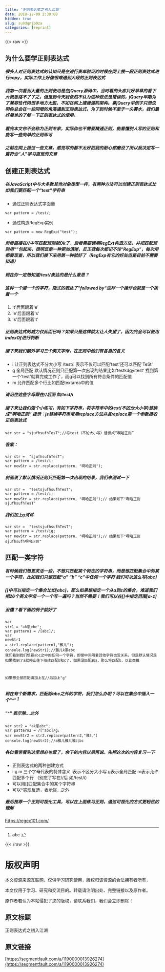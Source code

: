 ```yaml
---
title: '正则表达式之初入江湖' 
date: 2018-12-09 2:30:08
hidden: true
slug: su9dqnjp9za
categories: [reprint]
---
```


{{< raw >}}

                    
<h2 id="articleHeader0">为什么要学正则表达式</h2>
<h5>很多人对正则表达式的认知只是在进行表单验证的时候在网上搜一段正则表达式进行copy，实际工作上好像很难遇到大段的正则表达式</h5>
<h5>我第一次看到大量的正则使用是在jQuery源码中，当时看的头疼只好草草的看下大概思路不了了之，但是到今天我依然不认为这种做法是错误的，jQuery早期为了兼容性代码很多地方太脏，不如在网上搜搜源码架构。拿jQuery举例子只想说明你总会在一些阴暗的角落遇到正则表达式，为了到时候不至于一头雾水，我们最好简单的了解一下正则表达式的使用。</h5>
<h5>看完本文你不会称为正则专家，实际你也不需要精通正则，能看懂别人写的正则和能写一些简单的正则即可</h5>
<h5>之前在网上搜过一些文章，感觉写的都不太好把我的耐心都磨没了所以我决定写一篇符合“人”学习直觉的文章</h5>
<h2 id="articleHeader1">创建正则表达式</h2>
<h5>在JavaScript中与大多数其他对象类型一样，有两种方法可以创建正则表达式比如我们要匹配一个"test"字符串</h5>
<ul><li>通过正则表达式字面量</li></ul>
<div class="widget-codetool" style="display:none;">
      <div class="widget-codetool--inner">
      <span class="selectCode code-tool" data-toggle="tooltip" data-placement="top" title="" data-original-title="全选"></span>
      <span type="button" class="copyCode code-tool" data-toggle="tooltip" data-placement="top" data-clipboard-text="var pattern = /test/;" title="" data-original-title="复制"></span>
      <span type="button" class="saveToNote code-tool" data-toggle="tooltip" data-placement="top" title="" data-original-title="放进笔记"></span>
      </div>
      </div><pre class="hljs ebnf"><code style="word-break: break-word; white-space: initial;"><span class="hljs-attribute">var pattern</span> = /test/;</code></pre>
<ul><li>通过构造RegExp实例</li></ul>
<div class="widget-codetool" style="display:none;">
      <div class="widget-codetool--inner">
      <span class="selectCode code-tool" data-toggle="tooltip" data-placement="top" title="" data-original-title="全选"></span>
      <span type="button" class="copyCode code-tool" data-toggle="tooltip" data-placement="top" data-clipboard-text="var pattern = new RegExp(&quot;test&quot;);" title="" data-original-title="复制"></span>
      <span type="button" class="saveToNote code-tool" data-toggle="tooltip" data-placement="top" title="" data-original-title="放进笔记"></span>
      </div>
      </div><pre class="hljs dart"><code style="word-break: break-word; white-space: initial;"><span class="hljs-keyword">var</span> pattern = <span class="hljs-keyword">new</span> <span class="hljs-built_in">RegExp</span>(<span class="hljs-string">"test"</span>);</code></pre>
<h5>前者直接在//中写匹配规则就Ok了，后者需要调用RegExt构造方法，并把匹配规则用""包起来，很明显第一种更加清晰，反正我每次都记不住"RegExp"，每次用都要现查，所以我们接下来用第一种就好了（RegExp有它的好处但是目前不需要知道）</h5>
<h5>现在你一定想知道/test/表达的是什么意思？</h5>
<h5>这种一个接一个的字符，隐式的表达了"followed by"这样一个操作也就是一个挨着一个</h5>
<ol>
<li>'t'后面跟着'e'</li>
<li>'e'后面跟着's'</li>
<li>'s'后面跟着't'</li>
</ol>
<h5>正则表达式的威力仅此而已吗？如果只是这样就太让人失望了，因为完全可以使用indexOf进行判断</h5>
<h5>接下来我们额外学习三个英文字母，在正则中他们有各自的含义</h5>
<ul>
<li>i  让正则表达式不分大小写 /test/i 表示不仅可以匹配'test'还可以匹配'TeSt'</li>
<li>g  全局匹配 默认情况正则只匹配第一次出现的结果比如'testkdgyitest' 找到第一个'test'就算完成工作了，而g可以找到所有符合条件的匹配值</li>
<li>m 允许匹配多个行比如匹配textarea中的值</li>
</ul>
<h5>请记住这些字母跟在//后面 如/test/i</h5>
<h5>接下来让我们做个小练习，有如下字符串，将字符串中的test(不区分大小学)替换成“啊哈正则” 提示：js替换字符串常用replace方法并且replace第一个参数接收正则表达式</h5>
<div class="widget-codetool" style="display:none;">
      <div class="widget-codetool--inner">
      <span class="selectCode code-tool" data-toggle="tooltip" data-placement="top" title="" data-original-title="全选"></span>
      <span type="button" class="copyCode code-tool" data-toggle="tooltip" data-placement="top" data-clipboard-text="var str =  &quot;sjufhsufhTesT&quot;;//将test（不论大小写）替换成“啊哈正则”" title="" data-original-title="复制"></span>
      <span type="button" class="saveToNote code-tool" data-toggle="tooltip" data-placement="top" title="" data-original-title="放进笔记"></span>
      </div>
      </div><pre class="hljs actionscript"><code style="word-break: break-word; white-space: initial;"><span class="hljs-keyword">var</span> str =  <span class="hljs-string">"sjufhsufhTesT"</span>;<span class="hljs-comment">//将test（不论大小写）替换成“啊哈正则”</span></code></pre>
<h5>答案：</h5>
<div class="widget-codetool" style="display:none;">
      <div class="widget-codetool--inner">
      <span class="selectCode code-tool" data-toggle="tooltip" data-placement="top" title="" data-original-title="全选"></span>
      <span type="button" class="copyCode code-tool" data-toggle="tooltip" data-placement="top" data-clipboard-text="var str =  &quot;sjufhsufhTesT&quot;;
var pattern = /test/i;
var newStr = str.replace(pattern, &quot;啊哈正则&quot;);" title="" data-original-title="复制"></span>
      <span type="button" class="saveToNote code-tool" data-toggle="tooltip" data-placement="top" title="" data-original-title="放进笔记"></span>
      </div>
      </div><pre class="hljs ebnf"><code><span class="hljs-attribute">var str</span> =  <span class="hljs-string">"sjufhsufhTesT"</span>;
<span class="hljs-attribute">var pattern</span> = /test/i;
<span class="hljs-attribute">var newStr</span> = str.replace(pattern, <span class="hljs-string">"啊哈正则"</span>);</code></pre>
<h5>前面说了默认情况正则只匹配第一次出现的结果，我们来测试一下</h5>
<div class="widget-codetool" style="display:none;">
      <div class="widget-codetool--inner">
      <span class="selectCode code-tool" data-toggle="tooltip" data-placement="top" title="" data-original-title="全选"></span>
      <span type="button" class="copyCode code-tool" data-toggle="tooltip" data-placement="top" data-clipboard-text="var str =  &quot;testsjufhsufhTesT&quot;;
var pattern = /test/i;
var newStr = str.replace(pattern, &quot;啊哈正则&quot;);// 结果如下&quot;啊哈正则sjufhsufhTesT&quot;
" title="" data-original-title="复制"></span>
      <span type="button" class="saveToNote code-tool" data-toggle="tooltip" data-placement="top" title="" data-original-title="放进笔记"></span>
      </div>
      </div><pre class="hljs haxe"><code><span class="hljs-keyword">var</span> str =  <span class="hljs-string">"testsjufhsufhTesT"</span>;
<span class="hljs-keyword">var</span> pattern = /test/i;
<span class="hljs-keyword">var</span> <span class="hljs-keyword">new</span><span class="hljs-type">Str</span> = str.replace(pattern, <span class="hljs-string">"啊哈正则"</span>);<span class="hljs-comment">// 结果如下"啊哈正则sjufhsufhTesT"</span>
</code></pre>
<h5>我们加上g试试</h5>
<div class="widget-codetool" style="display:none;">
      <div class="widget-codetool--inner">
      <span class="selectCode code-tool" data-toggle="tooltip" data-placement="top" title="" data-original-title="全选"></span>
      <span type="button" class="copyCode code-tool" data-toggle="tooltip" data-placement="top" data-clipboard-text="var str =  &quot;testsjufhsufhTesT&quot;;
var pattern = /test/ig;
var newStr = str.replace(pattern, &quot;啊哈正则&quot;);// 结果如下&quot;啊哈正则sjufhsufh啊哈正则&quot;" title="" data-original-title="复制"></span>
      <span type="button" class="saveToNote code-tool" data-toggle="tooltip" data-placement="top" title="" data-original-title="放进笔记"></span>
      </div>
      </div><pre class="hljs haxe"><code><span class="hljs-keyword">var</span> str =  <span class="hljs-string">"testsjufhsufhTesT"</span>;
<span class="hljs-keyword">var</span> pattern = /test/ig;
<span class="hljs-keyword">var</span> <span class="hljs-keyword">new</span><span class="hljs-type">Str</span> = str.replace(pattern, <span class="hljs-string">"啊哈正则"</span>);<span class="hljs-comment">// 结果如下"啊哈正则sjufhsufh啊哈正则"</span></code></pre>
<h2 id="articleHeader2">匹配一类字符</h2>
<h5>有时候我们想更灵活一些，不想只匹配某个特定的字符串，而是想匹配集合中的某一个字符，比如我们只想匹配“a” “b” “c”中任何一个字符 我们可以这么写[abc]</h5>
<h5>[]中可以指定一个集合比如[abc]，那么如果想指定一个从a到z的集合，难道我们把26个英文字母一个一个写一遍吗？当然不需要！我们可以在[]中指定范围[a-z]</h5>
<h5>没懂？看下面的例子就好了</h5>
<div class="widget-codetool" style="display:none;">
      <div class="widget-codetool--inner">
      <span class="selectCode code-tool" data-toggle="tooltip" data-placement="top" title="" data-original-title="全选"></span>
      <span type="button" class="copyCode code-tool" data-toggle="tooltip" data-placement="top" data-clipboard-text="var str1 = &quot;ak恩ebc&quot;;
var pattern1 = /[abc]/;
var newStr1 = str1.replace(pattern1,&quot;雅儿&quot;);
console.log(newStr1);//雅儿k恩ebc
我们看到我们想要abc之中的任何一个字符，即使中间隔着其他字符也没关系，但是默认情况是如果找到了a就停止往下继续匹配b和c了，如果没匹配到a，那么将匹配b，以此类推

如果想全部匹配请加上在//后加上&quot;g&quot;" title="" data-original-title="复制"></span>
      <span type="button" class="saveToNote code-tool" data-toggle="tooltip" data-placement="top" title="" data-original-title="放进笔记"></span>
      </div>
      </div><pre class="hljs haxe"><code><span class="hljs-keyword">var</span> str1 = <span class="hljs-string">"ak恩ebc"</span>;
<span class="hljs-keyword">var</span> pattern1 = /[abc]/;
<span class="hljs-keyword">var</span> <span class="hljs-keyword">new</span><span class="hljs-type">Str1</span> = str1.replace(pattern1,<span class="hljs-string">"雅儿"</span>);
console.log(<span class="hljs-keyword">new</span><span class="hljs-type">Str1</span>);<span class="hljs-comment">//雅儿k恩ebc</span>
我们看到我们想要abc之中的任何一个字符，即使中间隔着其他字符也没关系，但是默认情况是如果找到了a就停止往下继续匹配b和c了，如果没匹配到a，那么将匹配b，以此类推

如果想全部匹配请加上在<span class="hljs-comment">//后加上"g"</span></code></pre>
<h5>现在有个新需求，匹配除abc之外的字符，我们怎么办呢？可以在集合中插入一个"^" <sup id="fnref-1"><a href="#fn-1" class="footnote-ref">1</a></sup>
</h5>
<h5>"^"  表示除...之外</h5>
<div class="widget-codetool" style="display:none;">
      <div class="widget-codetool--inner">
      <span class="selectCode code-tool" data-toggle="tooltip" data-placement="top" title="" data-original-title="全选"></span>
      <span type="button" class="copyCode code-tool" data-toggle="tooltip" data-placement="top" data-clipboard-text="var str2 = &quot;ak恩ebc&quot;;
var pattern2 = /[^abc]/g;
var newStr2 = str2.replace(pattern2,&quot;雅儿&quot;)
console.log(newStr2);//a雅儿雅儿雅儿bc" title="" data-original-title="复制"></span>
      <span type="button" class="saveToNote code-tool" data-toggle="tooltip" data-placement="top" title="" data-original-title="放进笔记"></span>
      </div>
      </div><pre class="hljs haxe"><code><span class="hljs-keyword">var</span> str2 = <span class="hljs-string">"ak恩ebc"</span>;
<span class="hljs-keyword">var</span> pattern2 = /[^abc]/g;
<span class="hljs-keyword">var</span> <span class="hljs-keyword">new</span><span class="hljs-type">Str2</span> = str2.replace(pattern2,<span class="hljs-string">"雅儿"</span>)
console.log(<span class="hljs-keyword">new</span><span class="hljs-type">Str2</span>);<span class="hljs-comment">//a雅儿雅儿雅儿bc</span></code></pre>
<h5>各位看客看到这里想必也累了，余下的内容以后再说。先把这次的内容复习一下</h5>
<ul>
<li>正则表达式的两种创建方式</li>
<li>i g m 三个字母代表的特殊含义 i表示不区分大小写 g表示全局匹配 m表示允许匹配多个行 （别忘了写在//后 如/test/i）</li>
<li>可以用[]匹配集合中的某个字符串</li>
<li>可以^实现反选，表示除...之外</li>
</ul>
<h5>最后推荐一个正则可视化工具，可以在上面练习正则，通过可视化的方式更轻松的理解</h5>
<p><a href="https://regex101.com/" rel="nofollow noreferrer" target="_blank">https://regex101.com/</a></p>
<hr>
<ol><li id="fn-1">abc <a href="#fnref-1" class="footnote-backref">↩</a>
</li></ol>

                
{{< /raw >}}

# 版权声明
本文资源来源互联网，仅供学习研究使用，版权归该资源的合法拥有者所有，

本文仅用于学习、研究和交流目的。转载请注明出处、完整链接以及原作者。

原作者若认为本站侵犯了您的版权，请联系我们，我们会立即删除！

## 原文标题
正则表达式之初入江湖

## 原文链接
[https://segmentfault.com/a/1190000013926274](https://segmentfault.com/a/1190000013926274)

